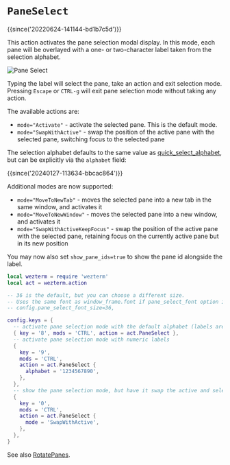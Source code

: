 # `PaneSelect`

{{since('20220624-141144-bd1b7c5d')}}

This action activates the pane selection modal display. In this mode, each pane
will be overlayed with a one- or two-character label taken from the selection
alphabet.

![Pane Select](../../../screenshots/pane-select.png)

Typing the label will select the pane, take an action and exit selection mode.
Pressing `Escape` or `CTRL-g` will exit pane selection mode without taking any
action.

The available actions are:

* `mode="Activate"` - activate the selected pane. This is the default mode.
* `mode="SwapWithActive"` - swap the position of the active pane with the
  selected pane, switching focus to the selected pane

The selection alphabet defaults to the same value as
[quick_select_alphabet](../config/quick_select_alphabet.md), but can be
explicitly via the `alphabet` field:

{{since('20240127-113634-bbcac864')}}

Additional modes are now supported:

* `mode="MoveToNewTab"` - moves the selected pane into a new tab in the same
  window, and activates it
* `mode="MoveToNewWindow"` - moves the selected pane into a new window, and
  activates it
* `mode="SwapWithActiveKeepFocus"` - swap the position of the active pane with
  the selected pane, retaining focus on the currently active pane but in its
  new position

You may now also set `show_pane_ids=true` to show the pane id alongside the label.

```lua
local wezterm = require 'wezterm'
local act = wezterm.action

-- 36 is the default, but you can choose a different size.
-- Uses the same font as window_frame.font if pane_select_font option is not set
-- config.pane_select_font_size=36,

config.keys = {
  -- activate pane selection mode with the default alphabet (labels are "a", "s", "d", "f" and so on)
  { key = '8', mods = 'CTRL', action = act.PaneSelect },
  -- activate pane selection mode with numeric labels
  {
    key = '9',
    mods = 'CTRL',
    action = act.PaneSelect {
      alphabet = '1234567890',
    },
  },
  -- show the pane selection mode, but have it swap the active and selected panes
  {
    key = '0',
    mods = 'CTRL',
    action = act.PaneSelect {
      mode = 'SwapWithActive',
    },
  },
}
```

See also [RotatePanes](RotatePanes.md).

